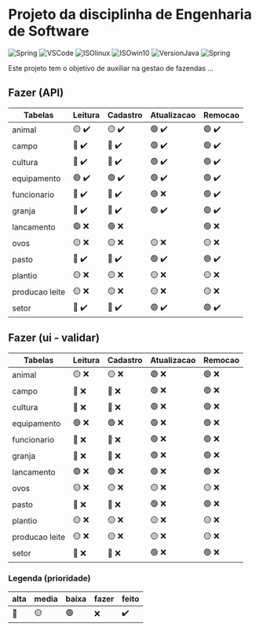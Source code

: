 # Projeto da disciplinha de Engenharia de Software

![Spring](https://img.shields.io/badge/IDE-SpringTool-success)
![VSCode](https://img.shields.io/badge/IDE-VSCode-blue)
![ISOlinux](https://img.shields.io/badge/ISO-Ubuntu-blueviolet)
![ISOwin10](https://img.shields.io/badge/ISO-Win10-blue)
![VersionJava](https://img.shields.io/badge/Java-v17-red)
![Spring](https://img.shields.io/github/repo-size/danieldiv/gerencia-fazenda)

<p>
  Este projeto tem o objetivo de auxiliar na gestao de fazendas ...
</p>

## Fazer (API)

| Tabelas        | Leitura                            | Cadastro                           | Atualizacao                       | Remocao                           |
| -------------- | ---------------------------------- | ---------------------------------- | --------------------------------- | --------------------------------- |
| animal         | :yellow_circle: :heavy_check_mark: | :yellow_circle: :heavy_check_mark: | :green_circle: :heavy_check_mark: | :green_circle: :heavy_check_mark: |
| campo          | :red_circle: :heavy_check_mark:    | :red_circle: :heavy_check_mark:    | :green_circle: :heavy_check_mark: | :green_circle: :heavy_check_mark: |
| cultura        | :red_circle: :heavy_check_mark:    | :red_circle: :heavy_check_mark:    | :green_circle: :heavy_check_mark: | :green_circle: :heavy_check_mark: |
| equipamento    | :green_circle: :heavy_check_mark:  | :green_circle: :heavy_check_mark:  | :green_circle: :heavy_check_mark: | :green_circle: :heavy_check_mark: |
| funcionario    | :red_circle: :heavy_check_mark:    | :red_circle: :heavy_check_mark:    | :green_circle: :x:                | :green_circle: :heavy_check_mark: |
| granja         | :red_circle: :heavy_check_mark:    | :red_circle: :heavy_check_mark:    | :green_circle: :heavy_check_mark: | :green_circle: :heavy_check_mark: |
| lancamento     | :green_circle: :x:                 | :green_circle: :x:                 |                                   | :green_circle: :x:                |
| ovos           | :yellow_circle: :x:                | :yellow_circle: :x:                | :yellow_circle: :x:               | :yellow_circle: :x:               |
| pasto          | :red_circle: :heavy_check_mark:    | :red_circle: :heavy_check_mark:    | :green_circle: :heavy_check_mark: | :green_circle: :heavy_check_mark: |
| plantio        | :yellow_circle: :x:                | :yellow_circle: :x:                | :yellow_circle: :x:               | :yellow_circle: :x:               |
| producao leite | :yellow_circle: :x:                | :yellow_circle: :x:                | :yellow_circle: :x:               | :yellow_circle: :x:               |
| setor          | :red_circle: :heavy_check_mark:    | :red_circle: :heavy_check_mark:    | :green_circle: :heavy_check_mark: | :green_circle: :heavy_check_mark: |

## Fazer (ui - validar)

| Tabelas        | Leitura             | Cadastro            | Atualizacao         | Remocao             |
| -------------- | ------------------- | ------------------- | ------------------- | ------------------- |
| animal         | :yellow_circle: :x: | :yellow_circle: :x: | :green_circle: :x:  | :green_circle: :x:  |
| campo          | :red_circle: :x:    | :red_circle: :x:    | :green_circle: :x:  | :green_circle: :x:  |
| cultura        | :red_circle: :x:    | :red_circle: :x:    | :green_circle: :x:  | :green_circle: :x:  |
| equipamento    | :green_circle: :x:  | :green_circle: :x:  | :green_circle: :x:  | :green_circle: :x:  |
| funcionario    | :red_circle: :x:    | :red_circle: :x:    | :green_circle: :x:  | :green_circle: :x:  |
| granja         | :red_circle: :x:    | :red_circle: :x:    | :green_circle: :x:  | :green_circle: :x:  |
| lancamento     | :green_circle: :x:  | :green_circle: :x:  | :green_circle: :x:  | :green_circle: :x:  |
| ovos           | :yellow_circle: :x: | :yellow_circle: :x: | :yellow_circle: :x: | :yellow_circle: :x: |
| pasto          | :red_circle: :x:    | :red_circle: :x:    | :green_circle: :x:  | :green_circle: :x:  |
| plantio        | :yellow_circle: :x: | :yellow_circle: :x: | :yellow_circle: :x: | :yellow_circle: :x: |
| producao leite | :yellow_circle: :x: | :yellow_circle: :x: | :yellow_circle: :x: | :yellow_circle: :x: |
| setor          | :red_circle: :x:    | :red_circle: :x:    | :green_circle: :x:  | :green_circle: :x:  |

### Legenda (prioridade)

| alta         | media           | baixa          | fazer | feito              |
| ------------ | --------------- | -------------- | ----- | ------------------ |
| :red_circle: | :yellow_circle: | :green_circle: | :x:   | :heavy_check_mark: |
